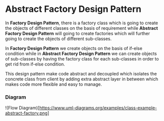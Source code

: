 # Abstract Factory Design Pattern

In **Factory Design Pattern**, there is a factory class which is going to create the objects of different classes on the basis of requirement while **Abstract Factory Design Pattern** will going to create factories which will further going to create the objects of different sub-classes.

In **Factory Design Pattern** we create objects on the basis of if-else condition while in **Abstract Factory Design Pattern** we can create objects of sub-classes by having the factory class for each sub-classes in order to get rid from if-else condition.

This design pattern make code abstract and decoupled which isolates the concrete class from client by adding extra abstract layer in between which makes code more flexible and easy to manage.

### Diagram

!(Flow Diagram)[https://www.uml-diagrams.org/examples/class-example-abstract-factory.png]